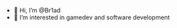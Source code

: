 - 👋 Hi, I’m @Br1ad
- 👀 I’m interested in gamedev and software development

<!---
Br1ad/Br1ad is a ✨ special ✨ repository because its `README.md` (this file) appears on your GitHub profile.
You can click the Preview link to take a look at your changes.
--->
